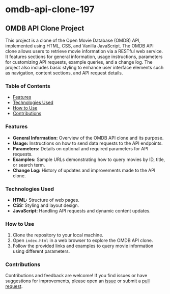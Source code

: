 # omdb-api-clone-197

## OMDB API Clone Project

This project is a clone of the Open Movie Database (OMDB) API, implemented using HTML, CSS, and Vanilla JavaScript. The OMDB API clone allows users to retrieve movie information via a RESTful web service. It features sections for general information, usage instructions, parameters for customizing API requests, example queries, and a change log. The project also includes basic styling to enhance user interface elements such as navigation, content sections, and API request details.

### Table of Contents

- [Features](#features)
- [Technologies Used](#technologies-used)
- [How to Use](#how-to-use)
- [Contributions](#contributions)

### Features

- **General Information:** Overview of the OMDB API clone and its purpose.
- **Usage:** Instructions on how to send data requests to the API endpoints.
- **Parameters:** Details on optional and required parameters for API requests.
- **Examples:** Sample URLs demonstrating how to query movies by ID, title, or search term.
- **Change Log:** History of updates and improvements made to the API clone.

### Technologies Used

- **HTML:** Structure of web pages.
- **CSS:** Styling and layout design.
- **JavaScript:** Handling API requests and dynamic content updates.

### How to Use

1. Clone the repository to your local machine.
2. Open `index.html` in a web browser to explore the OMDB API clone.
3. Follow the provided links and examples to query movie information using different parameters.

### Contributions

Contributions and feedback are welcome! If you find issues or have suggestions for improvements, please open an [issue](#) or submit a [pull request](#).
